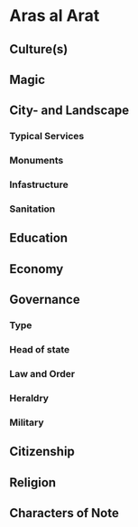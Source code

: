 # Aras al Arat
> 


## Culture(s)


## Magic


## City- and Landscape


### Typical Services


### Monuments


### Infastructure


### Sanitation


## Education


## Economy


## Governance
### Type


### Head of state


### Law and Order


### Heraldry


### Military


## Citizenship


## Religion


## Characters of Note
